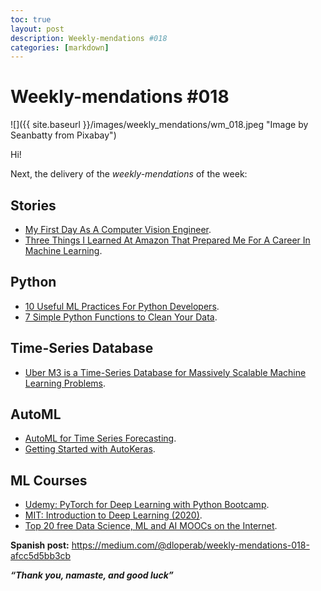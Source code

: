 ```yaml
---
toc: true
layout: post
description: Weekly-mendations #018
categories: [markdown]
---
```

# Weekly-mendations #018

![]({{ site.baseurl }}/images/weekly_mendations/wm_018.jpeg "Image by Seanbatty from Pixabay")

Hi!

Next, the delivery of the *weekly-mendations* of the week:

## Stories

* [My First Day As A Computer Vision Engineer](https://towardsdatascience.com/my-first-day-as-a-computer-vision-engineer-8b59750c79a0).
* [Three Things I Learned At Amazon That Prepared Me For A Career In Machine Learning](https://towardsdatascience.com/three-things-i-learned-at-amazon-that-prepared-me-for-a-career-in-machine-learning-63b6dae5bc5).

## Python

* [10 Useful ML Practices For Python Developers](https://towardsdatascience.com/10-great-ml-practices-for-python-developers-b089eefc18fc).
* [7 Simple Python Functions to Clean Your Data](https://towardsdatascience.com/automate-boring-tasks-with-your-own-functions-a32785437179).

## Time-Series Database

* [Uber M3 is a Time-Series Database for Massively Scalable Machine Learning Problems](https://towardsdatascience.com/uber-m3-is-a-time-series-database-for-massively-scalable-machine-learning-problems-23852a6fc76a).

## AutoML

* [AutoML for Time Series Forecasting](https://towardsdatascience.com/automl-for-time-series-forecasting-6caaf194d268).
* [Getting Started with AutoKeras](https://towardsdatascience.com/getting-started-with-autokeras-8c5332b829).

## ML Courses

* [Udemy: PyTorch for Deep Learning with Python Bootcamp](https://www.udemy.com/course/pytorch-for-deep-learning-with-python-bootcamp/).
* [MIT: Introduction to Deep Learning (2020)](http://introtodeeplearning.com/).
* [Top 20 free Data Science, ML and AI MOOCs on the Internet](https://towardsdatascience.com/top-20-free-data-science-ml-and-ai-moocs-on-the-internet-4036bd0aac12).

**Spanish post:** https://medium.com/@dloperab/weekly-mendations-018-afcc5d5bb3cb

***“Thank you, namaste, and good luck”***
